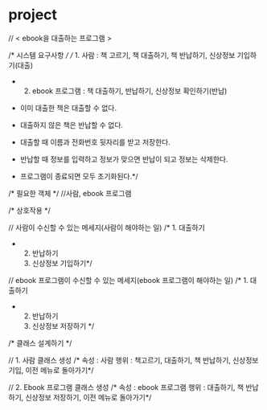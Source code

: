 # project
// < ebook을 대출하는 프로그램 >

/* 시스템 요구사항 */
/* 1. 사람 : 책 고르기, 책 대출하기, 책 반납하기, 신상정보 기입하기(대출)
* 2. ebook 프로그램 : 책 대출하기, 반납하기, 신상정보 확인하기(반납)

* 이미 대출한 책은 대출할 수 없다.
* 대출하지 않은 책은 반납할 수 없다.
* 대출할 때 이름과 전화번호 뒷자리를 받고 저장한다.
* 반납할 때 정보를 입력하고 정보가 맞으면 반납이 되고 정보는 삭제한다.
* 프로그램이 종료되면 모두 초기화된다.*/

/* 필요한 객체 */
//사람, ebook 프로그램

/* 상호작용 */

// 사람이 수신할 수 있는 메세지(사람이 해야하는 일)
/* 1. 대출하기
 * 2. 반납하기
   3. 신상정보 기입하기*/
  
// ebook 프로그램이 수신할 수 있는 메세지(ebook 프로그램이 해야하는 일)
/* 1. 대출하기
 * 2. 반납하기
   3. 신상정보 저장하기 */

/* 클래스 설계하기 */

// 1. 사람 클래스 생성
/* 속성 : 사람
   행위 : 책고르기, 대출하기, 책 반납하기, 신상정보 기입, 이전 메뉴로 돌아가기*/



// 2. Ebook 프로그램 클래스 생성
/* 속성 : ebook 프로그램
   행위 : 대출하기, 책 반납하기, 신상정보 저장하기, 이전 메뉴로 돌아가기*/
